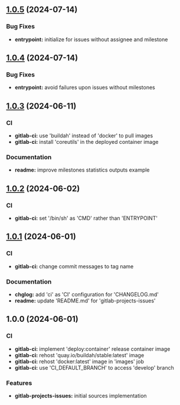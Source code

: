 
<a name="1.0.5"></a>
## [1.0.5](https://gitlab.com/AdrianDC/gitlab-projects-issues/compare/1.0.4...1.0.5) (2024-07-14)

### Bug Fixes

* **entrypoint:** initialize for issues without assignee and milestone


<a name="1.0.4"></a>
## [1.0.4](https://gitlab.com/AdrianDC/gitlab-projects-issues/compare/1.0.3...1.0.4) (2024-07-14)

### Bug Fixes

* **entrypoint:** avoid failures upon issues without milestones


<a name="1.0.3"></a>
## [1.0.3](https://gitlab.com/AdrianDC/gitlab-projects-issues/compare/1.0.2...1.0.3) (2024-06-11)

### CI

* **gitlab-ci:** use 'buildah' instead of 'docker' to pull images
* **gitlab-ci:** install 'coreutils' in the deployed container image

### Documentation

* **readme:** improve milestones statistics outputs example


<a name="1.0.2"></a>
## [1.0.2](https://gitlab.com/AdrianDC/gitlab-projects-issues/compare/1.0.1...1.0.2) (2024-06-02)

### CI

* **gitlab-ci:** set '/bin/sh' as 'CMD' rather than 'ENTRYPOINT'


<a name="1.0.1"></a>
## [1.0.1](https://gitlab.com/AdrianDC/gitlab-projects-issues/compare/1.0.0...1.0.1) (2024-06-01)

### CI

* **gitlab-ci:** change commit messages to tag name

### Documentation

* **chglog:** add 'ci' as 'CI' configuration for 'CHANGELOG.md'
* **readme:** update 'README.md' for 'gitlab-projects-issues'


<a name="1.0.0"></a>
## 1.0.0 (2024-06-01)

### CI

* **gitlab-ci:** implement 'deploy:container' release container image
* **gitlab-ci:** rehost 'quay.io/buildah/stable:latest' image
* **gitlab-ci:** rehost 'docker:latest' image in 'images' job
* **gitlab-ci:** use 'CI_DEFAULT_BRANCH' to access 'develop' branch

### Features

* **gitlab-projects-issues:** initial sources implementation

